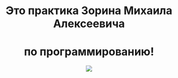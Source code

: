 <body>
  <center>
<h1 align="center">Это практика Зорина Михаила Алексеевича</h1>
<h1 align="center">по программированию!</h1>
<div align="center">
<img  src="https://github.com/Mail20060Zma/practic-sem-1/blob/main/bad-apple-manu.gif" align="center">
  </div>
    
  </center>
</body>
